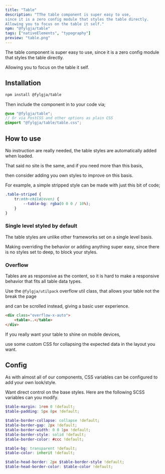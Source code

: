 ```yaml
---
title: "Table"
description: "TThe table component is super easy to use,
since it is a zero config module that styles the table directly.
Allowing you to focus on the table it self."
npm: "@fylgja/table"
tags: ["nativeElements", "typography"]
preview: "table.png"
---
```


The table component is super easy to use,
since it is a zero config module that styles the table directly.

Allowing you to focus on the table it self.

## Installation

```bash
npm install @fylgja/table
```

Then include the component in to your code via;

```scss
@use "@fylgja/table";
// Or via PostCSS and other options as plain CSS
@import "@fylgja/table/table.css";
```

## How to use

No instruction are really needed,
the table styles are automatically added when loaded.

That said no site is the same, and if you need more than this basis,

then consider adding you own styles to improve on this basis.

For example,
a simple stripped style can be made with just this bit of code;

```scss
.table-striped {
    tr:nth-child(even) {
        --table-bg: rgba(0 0 0 / 10%);
    }
}
```

### Single level styled by default

The table styles are unlike other frameworks set on a single level basis.

Making overriding the behavior or adding anything super easy,
since there is no styles set to deep, to block your styles.

### Overflow

Tables are as responsive as the content,
so it is hard to make a responsive behavior that fits all table data types.

Use the `@fylgja/utilpack` overflow util class,
that allows your table not the break the page

and can be scrolled instead, giving a basic user experience.

```html
<div class="overflow-x-auto">
    <table>..</table>
</div>
```

If you really want your table to shine on mobile devices,

use some custom CSS for collapsing the expected data in the layout you want.

## Config

As with almost all of our components,
CSS variables can be configured to add your own look/style.

Want direct control on the base styles.
Here are the following SCSS variables can you modify.

```scss
$table-margin: 1rem 0 !default;
$table-padding: 5px 8px !default;

$table-border-collapse: collapse !default;
$table-border-gap: 2px !default;
$table-border-width: 0 0 1px !default;
$table-border-style: solid !default;
$table-border-color: #ccc !default;

$table-bg: transparent !default;
$table-color: inherit !default;

$table-head-border: 2px $table-border-style !default;
$table-head-border-color: $table-color !default;
```

